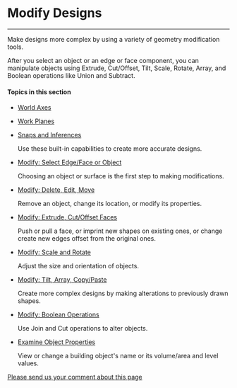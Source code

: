 # Modify Designs

----

Make designs more complex by using a variety of geometry modification tools.
 

After you select an object or an edge or face component, you can manipulate objects using Extrude, Cut/Offset, Tilt, Scale, Rotate, Array, and Boolean operations like Union and Subtract.

  

#### Topics in this section

* [World Axes](GUID-C4B6D537-7FA5-4EA2-A80C-BE8714876FC7.htm)
* [Work Planes](GUID-BBA0EB00-8180-4472-8165-CEDAE946F59D.htm)
* [ Snaps and Inferences](GUID-2E4A8062-4938-4C01-A4A5-79529C73026D.htm)
    
    Use these built-in capabilities to create more accurate designs.
* [Modify: Select Edge/Face or Object](GUID-E4C3BC1E-CA94-4CB9-BEB2-BC67947E9266.htm)
    
    Choosing an object or surface is the first step to making modifications.
* [Modify: Delete, Edit, Move](GUID-F44A60C1-81A3-4503-ABCC-8BFDFF69821E.htm)
    
    Remove an object, change its location, or modify its properties.
* [Modify: Extrude, Cut/Offset Faces](GUID-5E8DE07B-FD96-4BAE-8453-8AA4E5DFAD59.htm)
    
    Push or pull a face, or imprint new shapes on existing ones, or change create new edges offset from the original ones.
* [Modify: Scale and Rotate](GUID-6644BA4C-9FD2-493B-91A2-689F0EA391AA.htm)
    
    Adjust the size and orientation of objects.
* [ Modify: Tilt, Array, Copy/Paste](GUID-F11AF77F-E8DB-4C4B-A1A9-9E00821BE236.htm)
    
    Create more complex designs by making alterations to previously drawn shapes.
* [Modify: Boolean Operations](GUID-4A0EBA07-8236-494C-906C-03505C3477CA.htm)
    
    Use Join and Cut operations to alter objects.
* [Examine Object Properties](GUID-DC779010-091C-4D17-9D6A-C6E62876500F.htm)
    
    View or change a building object's name or its volume/area and level values.

[Please send us your comment about this page](#)